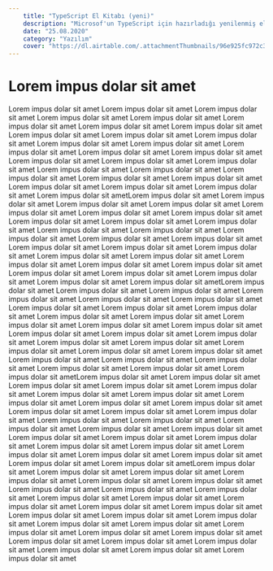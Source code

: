 ```yaml
---
    title: "TypeScript El Kitabı (yeni)"
    description: "Microsof'un TypeScript için hazırladığı yenilenmiş el kitapçığını Github üzerinden yayınladı. Her konu derinlemesine çok güzel irdelenmiş ve bol örneklerle desteklenmiş."
    date: "25.08.2020"
    category: "Yazılım"
    cover: "https://dl.airtable.com/.attachmentThumbnails/96e925fc972c3f0905f92ed1f247223a/e31a8584"
---
```


# Lorem impus dolar sit amet

 Lorem impus dolar sit amet Lorem impus dolar sit amet Lorem impus dolar sit amet Lorem impus dolar sit amet Lorem impus dolar sit amet Lorem impus dolar sit amet Lorem impus dolar sit amet Lorem impus dolar sit amet Lorem impus dolar sit amet Lorem impus dolar sit amet Lorem impus dolar sit amet Lorem impus dolar sit amet Lorem impus dolar sit amet Lorem impus dolar sit amet Lorem impus dolar sit amet Lorem impus dolar sit amet Lorem impus dolar sit amet Lorem impus dolar sit amet Lorem impus dolar sit amet Lorem impus dolar sit amet Lorem impus dolar sit amet Lorem impus dolar sit amet Lorem impus dolar sit amet Lorem impus dolar sit amet Lorem impus dolar sit amet Lorem impus dolar sit amet Lorem impus dolar sit amet Lorem impus dolar sit ametLorem impus dolar sit amet Lorem impus dolar sit amet Lorem impus dolar sit amet Lorem impus dolar sit amet Lorem impus dolar sit amet Lorem impus dolar sit amet Lorem impus dolar sit amet Lorem impus dolar sit amet Lorem impus dolar sit amet Lorem impus dolar sit amet Lorem impus dolar sit amet Lorem impus dolar sit amet Lorem impus dolar sit amet Lorem impus dolar sit amet Lorem impus dolar sit amet Lorem impus dolar sit amet Lorem impus dolar sit amet Lorem impus dolar sit amet Lorem impus dolar sit amet Lorem impus dolar sit amet Lorem impus dolar sit amet Lorem impus dolar sit amet Lorem impus dolar sit amet Lorem impus dolar sit amet Lorem impus dolar sit amet Lorem impus dolar sit amet Lorem impus dolar sit amet Lorem impus dolar sit ametLorem impus dolar sit amet Lorem impus dolar sit amet Lorem impus dolar sit amet Lorem impus dolar sit amet Lorem impus dolar sit amet Lorem impus dolar sit amet Lorem impus dolar sit amet Lorem impus dolar sit amet Lorem impus dolar sit amet Lorem impus dolar sit amet Lorem impus dolar sit amet Lorem impus dolar sit amet Lorem impus dolar sit amet Lorem impus dolar sit amet Lorem impus dolar sit amet Lorem impus dolar sit amet Lorem impus dolar sit amet Lorem impus dolar sit amet Lorem impus dolar sit amet Lorem impus dolar sit amet Lorem impus dolar sit amet Lorem impus dolar sit amet Lorem impus dolar sit amet Lorem impus dolar sit amet Lorem impus dolar sit amet Lorem impus dolar sit amet Lorem impus dolar sit amet Lorem impus dolar sit ametLorem impus dolar sit amet Lorem impus dolar sit amet Lorem impus dolar sit amet Lorem impus dolar sit amet Lorem impus dolar sit amet Lorem impus dolar sit amet Lorem impus dolar sit amet Lorem impus dolar sit amet Lorem impus dolar sit amet Lorem impus dolar sit amet Lorem impus dolar sit amet Lorem impus dolar sit amet Lorem impus dolar sit amet Lorem impus dolar sit amet Lorem impus dolar sit amet Lorem impus dolar sit amet Lorem impus dolar sit amet Lorem impus dolar sit amet Lorem impus dolar sit amet Lorem impus dolar sit amet Lorem impus dolar sit amet Lorem impus dolar sit amet Lorem impus dolar sit amet Lorem impus dolar sit amet Lorem impus dolar sit amet Lorem impus dolar sit amet Lorem impus dolar sit amet Lorem impus dolar sit ametLorem impus dolar sit amet Lorem impus dolar sit amet Lorem impus dolar sit amet Lorem impus dolar sit amet Lorem impus dolar sit amet Lorem impus dolar sit amet Lorem impus dolar sit amet Lorem impus dolar sit amet Lorem impus dolar sit amet Lorem impus dolar sit amet Lorem impus dolar sit amet Lorem impus dolar sit amet Lorem impus dolar sit amet Lorem impus dolar sit amet Lorem impus dolar sit amet Lorem impus dolar sit amet Lorem impus dolar sit amet Lorem impus dolar sit amet Lorem impus dolar sit amet Lorem impus dolar sit amet Lorem impus dolar sit amet Lorem impus dolar sit amet Lorem impus dolar sit amet Lorem impus dolar sit amet Lorem impus dolar sit amet Lorem impus dolar sit amet Lorem impus dolar sit amet Lorem impus dolar sit amet